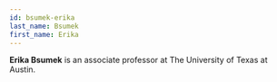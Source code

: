 ```yaml
---
id: bsumek-erika
last_name: Bsumek
first_name: Erika
---
```

**Erika Bsumek** is an associate professor at The University of Texas at Austin.